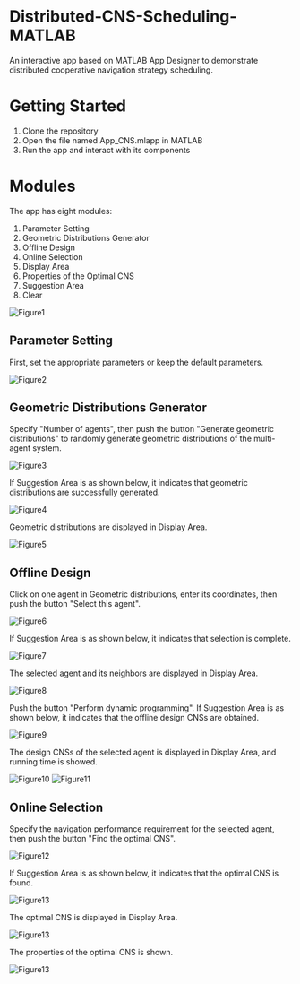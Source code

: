 Distributed-CNS-Scheduling-MATLAB
==============

An interactive app based on MATLAB App Designer to demonstrate distributed cooperative navigation strategy scheduling.

# Getting Started

1. Clone the repository
2. Open the file named App_CNS.mlapp in MATLAB
3. Run the app and interact with its components

# Modules

The app has eight modules:

1. Parameter Setting
2. Geometric Distributions Generator
3. Offline Design
4. Online Selection
5. Display Area
6. Properties of the Optimal CNS
7. Suggestion Area
8. Clear

![Figure1](https://github.com/Why918/Figures/blob/main/APP-Components.png)

## Parameter Setting

First, set the appropriate parameters or keep the default parameters.

![Figure2](https://github.com/Why918/Figures/blob/main/Parametersetting.png)

## Geometric Distributions Generator

Specify "Number of agents", then push the button "Generate geometric distributions" to randomly generate geometric distributions of the multi-agent system.

![Figure3](https://github.com/Why918/Figures/blob/main/Geometric.png)

If Suggestion Area is as shown below, it indicates that geometric distributions are successfully generated.

![Figure4](https://github.com/Why918/Figures/blob/main/Geo-sugg.png)

Geometric distributions are displayed in Display Area.

![Figure5](https://github.com/Why918/Figures/blob/main/Geometric-succ.png)

## Offline Design

Click on one agent in Geometric distributions, enter its coordinates, then push the button "Select this agent".

![Figure6](https://github.com/Why918/Figures/blob/main/Coordinate.png)

If Suggestion Area is as shown below, it indicates that selection is complete.

![Figure7](https://github.com/Why918/Figures/blob/main/Select-sugg.png)

The selected agent and its neighbors are displayed in Display Area.

![Figure8](https://github.com/Why918/Figures/blob/main/Selectneigh.png)

Push the button "Perform dynamic programming". If Suggestion Area is as shown below, it indicates that the offline design CNSs are obtained.

![Figure9](https://github.com/Why918/Figures/blob/main/DP-sugg.png)

The design CNSs of the selected agent is displayed in Display Area, and running time is showed.

![Figure10](https://github.com/Why918/Figures/blob/main/DP.png)
![Figure11](https://github.com/Why918/Figures/blob/main/Run.png)

## Online Selection
Specify the navigation performance requirement for the selected agent, then push the button "Find the optimal CNS".

![Figure12](https://github.com/Why918/Figures/blob/main/OS.png)

If Suggestion Area is as shown below, it indicates that the optimal CNS is found.

![Figure13](https://github.com/Why918/Figures/blob/main/OS-sugg.png)

The optimal CNS is displayed in Display Area.

![Figure13](https://github.com/Why918/Figures/blob/main/Optimal.png)

The properties of the optimal CNS is shown.

![Figure13](https://github.com/Why918/Figures/blob/main/Property.png)
